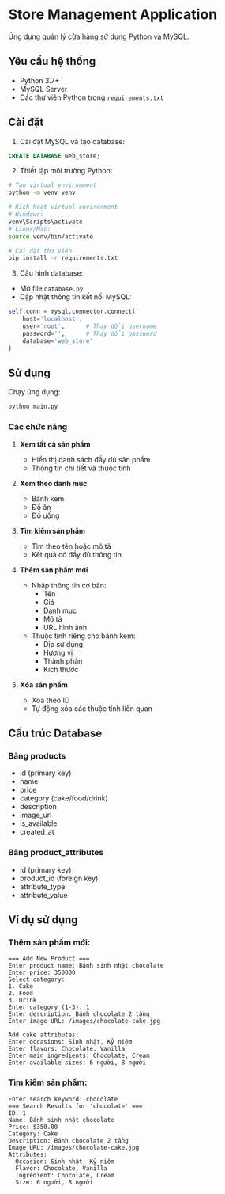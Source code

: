 # Store Management Application

Ứng dụng quản lý cửa hàng sử dụng Python và MySQL.

## Yêu cầu hệ thống

- Python 3.7+
- MySQL Server
- Các thư viện Python trong `requirements.txt`

## Cài đặt

1. Cài đặt MySQL và tạo database:
```sql
CREATE DATABASE web_store;
```

2. Thiết lập môi trường Python:
```bash
# Tạo virtual environment
python -m venv venv

# Kích hoạt virtual environment
# Windows:
venv\Scripts\activate
# Linux/Mac:
source venv/bin/activate

# Cài đặt thư viện
pip install -r requirements.txt
```

3. Cấu hình database:
- Mở file `database.py`
- Cập nhật thông tin kết nối MySQL:
```python
self.conn = mysql.connector.connect(
    host='localhost',
    user='root',      # Thay đổi username
    password='',      # Thay đổi password
    database='web_store'
)
```

## Sử dụng

Chạy ứng dụng:
```bash
python main.py
```

### Các chức năng

1. **Xem tất cả sản phẩm**
   - Hiển thị danh sách đầy đủ sản phẩm
   - Thông tin chi tiết và thuộc tính

2. **Xem theo danh mục**
   - Bánh kem
   - Đồ ăn
   - Đồ uống

3. **Tìm kiếm sản phẩm**
   - Tìm theo tên hoặc mô tả
   - Kết quả có đầy đủ thông tin

4. **Thêm sản phẩm mới**
   - Nhập thông tin cơ bản:
     + Tên
     + Giá
     + Danh mục
     + Mô tả
     + URL hình ảnh
   - Thuộc tính riêng cho bánh kem:
     + Dịp sử dụng
     + Hương vị
     + Thành phần
     + Kích thước

5. **Xóa sản phẩm**
   - Xóa theo ID
   - Tự động xóa các thuộc tính liên quan

## Cấu trúc Database

### Bảng products
- id (primary key)
- name
- price
- category (cake/food/drink)
- description
- image_url
- is_available
- created_at

### Bảng product_attributes
- id (primary key)
- product_id (foreign key)
- attribute_type
- attribute_value

## Ví dụ sử dụng

### Thêm sản phẩm mới:
```
=== Add New Product ===
Enter product name: Bánh sinh nhật chocolate
Enter price: 350000
Select category:
1. Cake
2. Food
3. Drink
Enter category (1-3): 1
Enter description: Bánh chocolate 2 tầng
Enter image URL: /images/chocolate-cake.jpg

Add cake attributes:
Enter occasions: Sinh nhật, Kỷ niệm
Enter flavors: Chocolate, Vanilla
Enter main ingredients: Chocolate, Cream
Enter available sizes: 6 người, 8 người
```

### Tìm kiếm sản phẩm:
```
Enter search keyword: chocolate
=== Search Results for 'chocolate' ===
ID: 1
Name: Bánh sinh nhật chocolate
Price: $350.00
Category: Cake
Description: Bánh chocolate 2 tầng
Image URL: /images/chocolate-cake.jpg
Attributes:
  Occasion: Sinh nhật, Kỷ niệm
  Flavor: Chocolate, Vanilla
  Ingredient: Chocolate, Cream
  Size: 6 người, 8 người